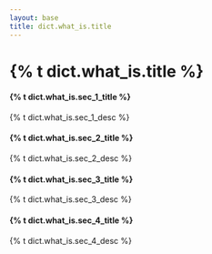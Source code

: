 ```yaml
---
layout: base
title: dict.what_is.title
---
```


# {% t dict.what_is.title %}

<div class="container-md mt-4 mb-4">

  <div class="row bg-light p-4">
    <div class="col-md-12">
      <h4>{% t dict.what_is.sec_1_title %}</h4>
      {% t dict.what_is.sec_1_desc %}
    </div>
  </div>

  <div class="row bg-light p-4">
    <div class="col-md-12">
      <h4>{% t dict.what_is.sec_2_title %}</h4>
      {% t dict.what_is.sec_2_desc %}
    </div>
  </div>

  <div class="row bg-light p-4">
    <div class="col-md-12">
      <h4>{% t dict.what_is.sec_3_title %}</h4>
      {% t dict.what_is.sec_3_desc %}
    </div>
  </div>

  <div class="row bg-light p-4">
    <div class="col-md-12">
      <h4>{% t dict.what_is.sec_4_title %}</h4>
      {% t dict.what_is.sec_4_desc %}
    </div>
  </div>

</div>

